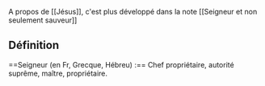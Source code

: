 A propos de [[Jésus]], c'est plus développé dans la note [[Seigneur et non seulement sauveur]]
## Définition
==Seigneur (en Fr, Grecque, Hébreu) :== Chef propriétaire, autorité suprême, maître, propriétaire.